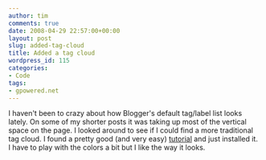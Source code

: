 ```yaml
---
author: tim
comments: true
date: 2008-04-29 22:57:00+00:00
layout: post
slug: added-tag-cloud
title: Added a tag cloud
wordpress_id: 115
categories:
- Code
tags:
- gpowered.net
---
```


I haven't been to crazy about how Blogger's default tag/label list looks lately.  On some of my shorter posts it was taking up most of the vertical space on the page.  I looked around to see if I could find a more traditional tag cloud.  I found a pretty good (and very easy) [tutorial](http://phydeaux3.blogspot.com/2006/09/code-for-beta-blogger-label-cloud.html) and just installed it. I have to play with the colors a bit but I like the way it looks.
